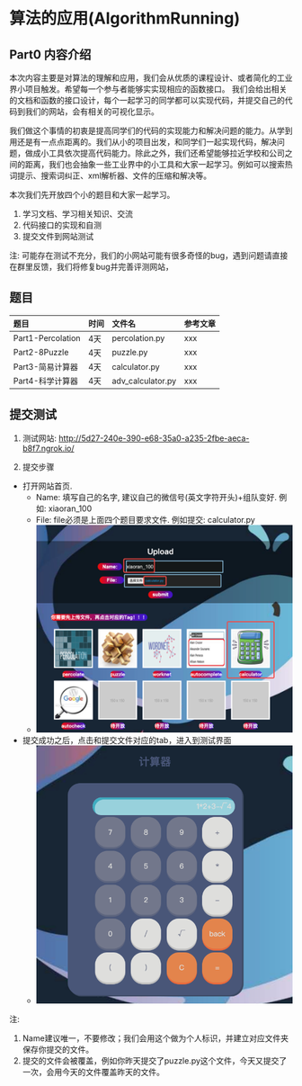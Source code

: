 ﻿# 算法的应用(AlgorithmRunning)
## Part0 内容介绍
本次内容主要是对算法的理解和应用，我们会从优质的课程设计、或者简化的工业界小项目触发。希望每一个参与者能够实实现相应的函数接口。
我们会给出相关的文档和函数的接口设计，每个一起学习的同学都可以实现代码，并提交自己的代码到我们的网站，会有相关的可视化显示。


我们做这个事情的初衷是提高同学们的代码的实现能力和解决问题的能力。从学到用还是有一点点距离的。我们从小的项目出发，和同学们一起实现代码，解决问题，做成小工具依次提高代码能力。除此之外，我们还希望能够拉近学校和公司之间的距离，我们也会抽象一些工业界中的小工具和大家一起学习。例如可以搜索热词提示、搜索词纠正、xml解析器、文件的压缩和解决等。


本次我们先开放四个小的题目和大家一起学习。
1. 学习文档、学习相关知识、交流
2. 代码接口的实现和自测
3. 提交文件到网站测试 

注: 可能存在测试不充分，我们的小网站可能有很多奇怪的bug，遇到问题请直接在群里反馈，我们将修复bug并完善评测网站，

## 题目

|题目|时间|文件名|参考文章|
|:---|---|:---|:---|
|Part1-Percolation|4天|percolation.py|xxx|
|Part2-8Puzzle|4天|puzzle.py|xxx|
|Part3-简易计算器|4天|calculator.py|xxx|
|Part4-科学计算器|4天|adv_calculator.py|xxx|


## 提交测试
1. 测试网站: http://5d27-240e-390-e68-35a0-a235-2fbe-aeca-b8f7.ngrok.io/

2. 提交步骤
- 打开网站首页.
  - Name: 填写自己的名字, 建议自己的微信号(英文字符开头)+组队变好. 例如: xiaoran_100
  - File: file必须是上面四个题目要求文件. 例如提交: calculator.py
  - <img src="main_1.png"/> 
- 提交成功之后，点击和提交文件对应的tab，进入到测试界面
  - <img src="main_2.png"/> 


注: 
1. Name建议唯一，不要修改；我们会用这个做为个人标识，并建立对应文件夹保存你提交的文件。
2. 提交的文件会被覆盖，例如你昨天提交了puzzle.py这个文件，今天又提交了一次，会用今天的文件覆盖昨天的文件。 